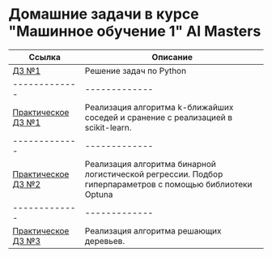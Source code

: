 # Домашние задачи в курсе "Машинное обучение 1" AI Masters

| Ссылка  | Описание | 
| ------------- | ------------- | 
| [ДЗ №1](https://github.com/zgermion/ML/blob/main/HW-1.ipynb)  | Решение задач по Python |
| ------------- | ------------- | 
| [Практическое ДЗ №1](https://github.com/zgermion/ML/tree/main/Prac_1)  | Реализация алгоритма k-ближайших соседей и сранение с реализацией в scikit-learn. |
| ------------- | ------------- | 
| [Практическое ДЗ №2](https://github.com/zgermion/ML/tree/main/Prac_2)  | Реализация алгоритма бинарной логистической регрессии. Подбор гиперпараметров с помощью библиотеки Optuna |
| ------------- | ------------- | 
| [Практическое ДЗ №3](https://github.com/zgermion/ML/tree/main/Prac_3)  | Реализация алгоритма решающих деревьев. |
